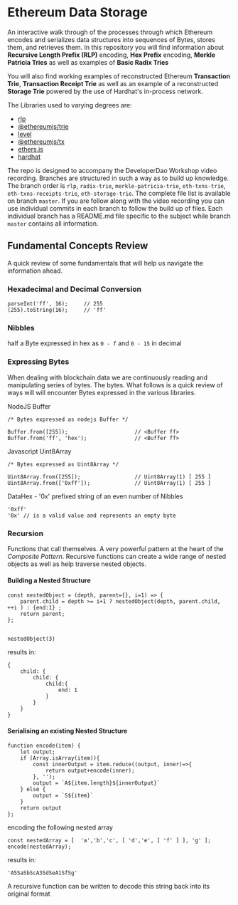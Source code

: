 # Ethereum Data Storage

An interactive walk through of the processes through which Ethereum encodes and serializes data structures into sequences of Bytes, stores them, and retrieves them. In this repository you will find information about **Recursive Length Prefix (RLP)** encoding, **Hex Prefix** encoding, **Merkle Patricia Tries** as well as examples of **Basic Radix Tries**

You will also find working examples of reconstructed Ethereum **Transaction Trie**, **Transaction Receipt Trie** as well as an example of a reconstructed **Storage Trie** powered by the use of Hardhat's in-process network.

The Libraries used to varying degrees are:

- [rlp](https://github.com/ethereumjs/ethereumjs-monorepo/tree/master/packages/rlp)
- [@ethereumjs/trie](https://github.com/ethereumjs/ethereumjs-monorepo/tree/master/packages/trie)
- [level](https://github.com/Level/level)
- [@ethereumjs/tx](https://github.com/ethereumjs/ethereumjs-monorepo/tree/master/packages/tx)
- [ethers.js](https://github.com/ethers-io/ethers.js/)
- [hardhat](https://github.com/NomicFoundation/hardhat)

The repo is designed to accompany the DeveloperDao Workshop video recording. Branches are structured in such a way as to build up knowledge. The branch order is `rlp`, `radix-trie`, `merkle-patricia-trie`, `eth-txns-trie`, `eth-txns-receipts-trie`, `eth-storage-trie`. The complete file list is available on branch `master`. If you are follow along with the video recording you can use individual commits in each branch to follow the build up of files. Each individual branch has a README.md file specific to the subject while branch `master` contains all information.

## Fundamental Concepts Review

A quick review of some fundamentals that will help us navigate the information ahead.

### Hexadecimal and Decimal Conversion

    parseInt('ff', 16);     // 255
    (255).toString(16);     // 'ff'

### Nibbles

half a Byte expressed in hex as `0 - f` and `0 - 15` in decimal

### Expressing Bytes

When dealing with blockchain data we are continuously reading and manipulating series of bytes. The bytes. What follows is a quick review of ways will will encounter Bytes expressed in the various libraries.

NodeJS Buffer

    /* Bytes expressed as nodejs Buffer */

    Buffer.from([255]);                     // <Buffer ff>
    Buffer.from('ff', 'hex');               // <Buffer ff>

Javascript Uint8Array

    /* Bytes expressed as Uint8Array */

    Uint8Array.from([255]);                 // Uint8Array(1) [ 255 ]
    Uint8Array.from(['0xff']);              // Uint8Array(1) [ 255 ]

DataHex - '0x' prefixed string of an even number of Nibbles

    '0xff'
    '0x' // is a valid value and represents an empty byte

### Recursion

Functions that call themselves. A very powerful pattern at the heart of the _Composite Pattern_. Recursive functions can create a wide range of nested objects as well as help traverse nested objects.

#### Building a Nested Structure

    const nestedObject = (depth, parent={}, i=1) => {
        parent.child = depth >= i+1 ? nestedObject(depth, parent.child, ++i ) : {end:1} ;
        return parent;
    };


    nestedObject(3)

results in:

    {
        child: {
            child: {
                child:{
                    end: 1
                }
            }
        }
    }

#### Serialising an existing Nested Structure

    function encode(item) {
        let output;
        if (Array.isArray(item)){
            const innerOutput = item.reduce((output, inner)=>{
                return output+encode(inner);
            }, '');
            output = `A${item.length}${innerOutput}`
        } else {
            output = `S${item}`
        }
        return output
    };

encoding the following nested array

    const nestedArray = [  'a','b','c', [ 'd','e', [ 'f' ] ], 'g' ];
    encode(nestedArray);

results in:

    'A5SaSbScA3SdSeA1SfSg'

A recursive function can be written to decode this string back into its original format
